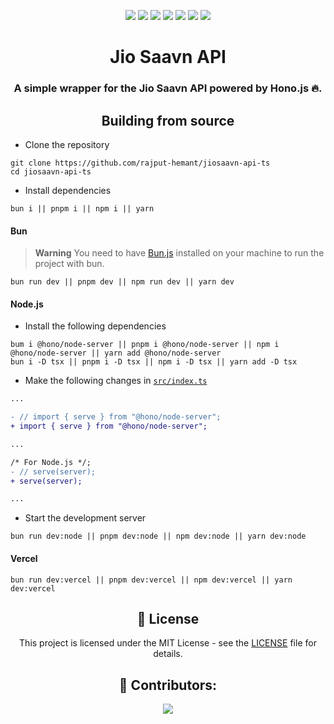 <div align=center>

![][views] ![][stars] ![][forks] ![][issues] ![][license] ![][code-size] ![][commit-activity]

# Jio Saavn API

### A simple wrapper for the Jio Saavn API powered by Hono.js 🔥.

## Building from source

</div>

- Clone the repository

```
git clone https://github.com/rajput-hemant/jiosaavn-api-ts
cd jiosaavn-api-ts
```

- Install dependencies

```
bun i || pnpm i || npm i || yarn
```

#### Bun

> **Warning**
> You need to have [Bun.js](https://bun.sh) installed on your machine to run the project with bun.

```
bun run dev || pnpm dev || npm run dev || yarn dev
```

#### Node.js

- Install the following dependencies

```
bum i @hono/node-server || pnpm i @hono/node-server || npm i @hono/node-server || yarn add @hono/node-server
bun i -D tsx || pnpm i -D tsx || npm i -D tsx || yarn add -D tsx
```

- Make the following changes in [`src/index.ts`](src/index.ts)

```diff
...

- // import { serve } from "@hono/node-server";
+ import { serve } from "@hono/node-server";

...

/* For Node.js */;
- // serve(server);
+ serve(server);

...
```

- Start the development server

```
bun run dev:node || pnpm dev:node || npm dev:node || yarn dev:node
```

#### Vercel

```
bun run dev:vercel || pnpm dev:vercel || npm dev:vercel || yarn dev:vercel
```

<div align = center>

## 📜 License

This project is licensed under the MIT License - see the [LICENSE](LICENSE) file for details.

## 🦾 Contributors:

<a href="https://github.com/rajput-hemant/jiosaavn-api-ts/graphs/contributors" target="blank"> <img src="https://contrib.rocks/image?repo=rajput-hemant/jiosaavn-api-ts&max=500" />

</div>

<!----------------------------------{ Labels }--------------------------------->

[views]: https://komarev.com/ghpvc/?username=jiosaavn-api-ts&label=view%20counter&color=red&style=flat
[code-size]: https://img.shields.io/github/languages/code-size/rajput-hemant/jiosaavn-api-ts
[issues]: https://img.shields.io/github/issues-raw/rajput-hemant/jiosaavn-api-ts
[license]: https://img.shields.io/github/license/rajput-hemant/jiosaavn-api-ts
[commit-activity]: https://img.shields.io/github/commit-activity/w/rajput-hemant/jiosaavn-api-ts
[forks]: https://img.shields.io/github/forks/rajput-hemant/jiosaavn-api-ts?style=flat
[stars]: https://img.shields.io/github/stars/rajput-hemant/jiosaavn-api-ts
